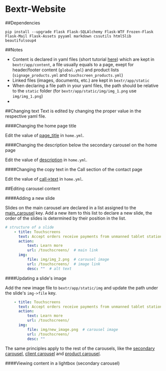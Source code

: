 Bextr-Website
=============


##Dependencies

```
pip install --upgrade Flask Flask-SQLAlchemy Flask-WTF Frozen-Flask Flask-Mail Flask-Assets pyyaml markdown cssutils html5lib beautifulsoup4
```


##Notes

* Content is declared in yaml files (short tutorial [here](http://learnxinyminutes.com/docs/yaml/)) which are kept in `bextr/app/content`, a file usually equals to a page, exept for header/footer content (`global.yml`) and product lists (`signage_products.yml` and `touchscreen_products.yml`)
* Linked files (images, documents, etc.) are kept in `bextr/app/static`
* When declaring a file path in your yaml files, the path should be relative to the `static` folder (for `bextr/app/static/img/img_1.png` use `img/img_1.png`)
* 


##Changing text
Text is edited by changing the proper value in the respective yaml file.

####Changing the home page title

Edit the value of [page_title](https://github.com/Bextr/Bextr-Website/blob/master/bextr/app/content/home.yml#L1) in `home.yml`.

####Changing the description below the secondary carousel on the home page

Edit the value of [description](https://github.com/Bextr/Bextr-Website/blob/master/bextr/app/content/home.yml#L108) in `home.yml`.

####Changing the copy text in the Call section of the contact page

Edit the value of [call->text](
https://github.com/Bextr/Bextr-Website/blob/master/bextr/app/content/contact.yml#L4) in `home.yml`.


##Editing carousel content

####Adding a new slide

Slides  on the main carousel are declared in a list assigned to the [main_carousel](https://github.com/Bextr/Bextr-Website/blob/master/bextr/app/content/home.yml#L2) key. Add a new item to this list to declare a new slide, the order of the slides is determined by their position in the list.

```yaml
# structure of a slide
    - title: Touchscreens
      text: Accept orders receive payments from unmanned tablet stations
      action:
          text: Learn more
          url: /touchscreens/  # main link
      img:
          file: img/img_2.png  # carousel image
          url: /touchscreens/  # image link
          desc: ""  # alt text
```

####Updating a slide's image

Add the new image file to `bextr/app/static/img` and update the path under the slide's `img->file` key.

```yaml
    - title: Touchscreens
      text: Accept orders receive payments from unmanned tablet stations
      action:
          text: Learn more
          url: /touchscreens/
      img:
          file: img/new_image.png  # carousel image
          url: /touchscreens/
          desc: ""
```


The same principles apply to the rest of the carousels, like the [secondary carousel](https://github.com/Bextr/Bextr-Website/blob/master/bextr/app/content/home.yml#L21), [client carousel](https://github.com/Bextr/Bextr-Website/blob/master/bextr/app/content/home.yml#L111) and [product carousel](https://github.com/Bextr/Bextr-Website/blob/master/bextr/app/content/touchscreens.yml#L2).

####Viewing content in a lightbox (secondary carousel)


